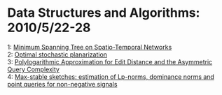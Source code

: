 # Data Structures and Algorithms: 2010/5/22-28  
1: [Minimum Spanning Tree on Spatio-Temporal Networks](https://doi.org/10.48550/arXiv.1003.1251)  
2: [Optimal stochastic planarization](https://doi.org/10.48550/arXiv.1004.1666)  
3: [Polylogarithmic Approximation for Edit Distance and the Asymmetric Query  Complexity](https://doi.org/10.48550/arXiv.1005.4033)  
4: [Max-stable sketches: estimation of Lp-norms, dominance norms and point  queries for non-negative signals](https://doi.org/10.48550/arXiv.1005.4344)  